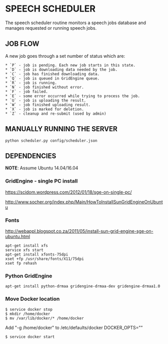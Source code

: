 SPEECH SCHEDULER
================

The speech scheduler routine monitors a speech jobs database and manages requested or running speech jobs.

JOB FLOW
--------

A new job goes through a set number of status which are:

    * `P` - job is pending. Each new job starts in this state.
    * `D` - job is downloading data needed by the job.
    * `C` - job has finished downloading data.
    * `Q` - job is queued in GridEngine queue.
    * `R` - job is running.
    * `N` - job finished without error.
    * `F` - job failed.
    * `E` - some error occurred while trying to process the job.
    * `U` - job is uploading the result.
    * `W` - job finished uploading result.
    * `X` - job is marked for deletion.
    * `Z` - cleanup and re-submit (used by admin)


MANUALLY RUNNING THE SERVER
---------------------------

```
python scheduler.py config/scheduler.json
```

DEPENDENCIES
------------

__NOTE__: Assume Ubuntu 14.04/16.04

### GridEngine - single PC install

https://scidom.wordpress.com/2012/01/18/sge-on-single-pc/

http://www.socher.org/index.php/Main/HowToInstallSunGridEngineOnUbuntu

### Fonts

http://webappl.blogspot.co.za/2011/05/install-sun-grid-engine-sge-on-ubuntu.html

```
apt-get install xfs
service xfs start
apt-get install xfonts-75dpi
xset +fp /usr/share/fonts/X11/75dpi
xset fp rehash
```

### Python GridEngine

```
apt-get install python-drmaa gridengine-drmaa-dev gridengine-drmaa1.0
```

### Move Docker location

```
$ service docker stop
$ mkdir /home/docker
$ mv /var/lib/docker/* /home/docker
```

Add "-g /home/docker" to /etc/defaults/docker DOCKER_OPTS=""

```
$ service docker start
```

